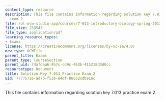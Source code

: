```yaml
---
content_type: resource
description: This file contains information regarding solution key 7.013 practice
  exam 2.
file: /ol-ocw-studio-app/courses/7-013-introductory-biology-spring-2013/77775716ad7bf53be4df88652cdb916c_MIT7_013S13_Exam_2Sol.pdf
file_size: 258543
file_type: application/pdf
learning_resource_types:
- Exams
license: https://creativecommons.org/licenses/by-nc-sa/4.0/
ocw_type: OCWFile
parent_title: Exams
parent_type: CourseSection
parent_uid: 7dafdaa6-9b7c-cd9c-463b-415218d3d0cc
resourcetype: Document
title: Solution Key 7.013 Practice Exam 2
uid: 77775716-ad7b-f53b-e4df-88652cdb916c
---
```

This file contains information regarding solution key 7.013 practice exam 2.